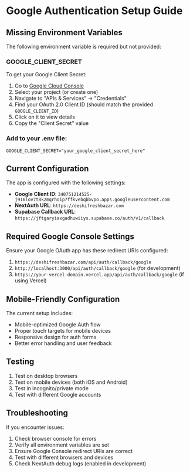 # Google Authentication Setup Guide

## Missing Environment Variables

The following environment variable is required but not provided:

### GOOGLE_CLIENT_SECRET

To get your Google Client Secret:

1. Go to [Google Cloud Console](https://console.cloud.google.com/)
2. Select your project (or create one)
3. Navigate to "APIs & Services" → "Credentials"
4. Find your OAuth 2.0 Client ID (should match the provided `GOOGLE_CLIENT_ID`)
5. Click on it to view details
6. Copy the "Client Secret" value

### Add to your .env file:

```env
GOOGLE_CLIENT_SECRET="your_google_client_secret_here"
```

## Current Configuration

The app is configured with the following settings:

- **Google Client ID**: `340751214525-j916lov7t8k2mqrhoip7ffkvebqbbvpo.apps.googleusercontent.com`
- **NextAuth URL**: `https://deshifreshbazar.com`
- **Supabase Callback URL**: `https://jftgaryiaxgadhuwiiys.supabase.co/auth/v1/callback`

## Required Google Console Settings

Ensure your Google OAuth app has these redirect URIs configured:

1. `https://deshifreshbazar.com/api/auth/callback/google`
2. `http://localhost:3000/api/auth/callback/google` (for development)
3. `https://your-vercel-domain.vercel.app/api/auth/callback/google` (if using Vercel)

## Mobile-Friendly Configuration

The current setup includes:

- Mobile-optimized Google Auth flow
- Proper touch targets for mobile devices
- Responsive design for auth forms
- Better error handling and user feedback

## Testing

1. Test on desktop browsers
2. Test on mobile devices (both iOS and Android)
3. Test in incognito/private mode
4. Test with different Google accounts

## Troubleshooting

If you encounter issues:

1. Check browser console for errors
2. Verify all environment variables are set
3. Ensure Google Console redirect URIs are correct
4. Test with different browsers and devices
5. Check NextAuth debug logs (enabled in development)
